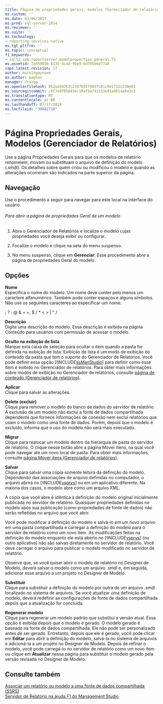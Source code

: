```yaml
---
title: Página de propriedades gerais, modelos (Gerenciador de relatórios) | Microsoft Docs
ms.custom: ''
ms.date: 03/06/2017
ms.prod: sql-server-2014
ms.reviewer: ''
ms.suite: ''
ms.technology:
- reporting-services-native
ms.tgt_pltfrm: ''
ms.topic: conceptual
f1_keywords:
- sql12.swb.reportserver.modelproperties.general.f1
ms.assetid: 7ad59850-8135-4c4d-95e9-6d705b6d77a8
caps.latest.revision: 17
author: markingmyname
ms.author: maghan
manager: craigg
ms.openlocfilehash: 052ea58263c2167035f09d7c81c0e1732c530e03
ms.sourcegitcommit: c8f7e9f05043ac10af8a742153e81ab81aa6a3c3
ms.translationtype: MT
ms.contentlocale: pt-BR
ms.lasthandoff: 07/17/2018
ms.locfileid: "39082718"
---
```

# <a name="general-properties-page-models-report-manager"></a>Página Propriedades Gerais, Modelos (Gerenciador de Relatórios)
  Use a página Propriedades Gerais para que os modelos de relatório renomeiem, movam ou substituam o arquivo de definição do modelo (.smdl). Os detalhes sobre quem criou ou modificou o modelo e quando as alterações ocorreram são indicados na parte superior da página.  
  
## <a name="navigation"></a>Navegação  
 Use o procedimento a seguir para navegar para este local na interface do usuário.  
  
###### <a name="to-open-the-general-properties-page-for-a-model"></a>Para abrir a página de propriedades Geral de um modelo  
  
1.  Abra o Gerenciador de Relatórios e localize o modelo cujas propriedades você deseja exibir ou configurar.  
  
2.  Focalize o modelo e clique na seta do menu suspenso.  
  
3.  No menu suspenso, clique em **Gerenciar**. Esse procedimento abre a página de propriedades Geral do modelo.  
  
## <a name="options"></a>Opções  
 **Nome**  
 Especifica o nome do modelo. Um nome deve conter pelo menos um caractere alfanumérico. Também pode conter espaços e alguns símbolos. Não use os seguintes caracteres ao especificar um nome:  
  
 ; ? : \@ & = +, $ / * \< > | " /  
  
 **Descrição**  
 Digite uma descrição do modelo. Essa descrição é exibida na página Conteúdo para usuários com permissão de acessar o modelo.  
  
 **Oculto na exibição de lista**  
 Marque esta caixa de seleção para ocultar o item quando a pasta for definida na exibição de lista. Exibição de lista é um modo de exibição do conteúdo da pasta que tem o suporte do Gerenciador de Relatórios. Você pode definir essa opção [!INCLUDE[ssManStudio](../includes/ssmanstudio-md.md)] para definir como esse item é exibido no Gerenciador de relatórios. Para obter mais informações sobre modos de exibição no Gerenciador de relatórios, consulte [página de conteúdo &#40;Gerenciador de relatórios&#41;](../../2014/reporting-services/contents-page-report-manager.md).  
  
 **Aplicar**  
 Clique para salvar as alterações.  
  
 **Delete (excluir)**  
 Clique para remover o modelo do banco de dados do servidor de relatório. A exclusão de um modelo não exclui a fonte de dados compartilhada dependente que fornece informações de conexão nem exclui relatórios que usam o modelo como uma fonte de dados. Porém, depois que o modelo é excluído, informa que o uso do modelo não será mais executado.  
  
 **Migrar**  
 Clique para realocar um modelo dentro da hierarquia de pasta do servidor de relatório. O clique nesse botão abre a página Mover Itens, na qual você pode navegar até um novo local de pasta. Para obter mais informações, consulte [página Mover itens &#40;Gerenciador de relatórios&#41;](../../2014/reporting-services/move-items-page-report-manager.md).  
  
 **Salvar**  
 Clique para salvar uma cópia somente leitura da definição do modelo. Dependendo das associações de arquivo definidas no computador, o arquivo abrirá no [!INCLUDE[vsprvs](../includes/vsprvs-md.md)] ou em um aplicativo diferente. Na maioria dos casos, o modelo abre como um arquivo XML.  
  
 A cópia que você abre é idêntica à definição do modelo original inicialmente publicada no servidor de relatório. Quaisquer propriedades definidas no modelo após sua publicação (como propriedades de fonte de dados) não serão refletidas no arquivo que você abrir.  
  
 Você pode modificar a definição do modelo e salvá-lo em um novo arquivo em uma pasta compartilhada e carregar a definição do modelo para o servidor de relatório como um novo item.  As modificações feitas na definição do modelo enquanto ele está aberto no [!INCLUDE[vsprvs](../includes/vsprvs-md.md)] (ou outro aplicativo) não são salvas diretamente no servidor de relatório. Você deve carregar o arquivo para publicar o modelo modificado no servidor de relatório.  
  
 Observe que, se você quiser abrir o modelo de relatório no Designer de Modelo, deverá salvar o modelo como um arquivo .smdl e, em seguida, adicionar esse arquivo a um projeto no Designer de Modelo.  
  
 **Substituir**  
 Clique para substituir a definição do modelo por outra de um arquivo .smdl localizado no sistema de arquivos. Se você atualizar uma definição de modelo, deverá redefinir as configurações de fonte de dados compartilhada depois que a atualização for concluída.  
  
 **Regenerar modelo**  
 Clique para regenerar um modelo padrão que substitui a versão atual. Essa opção é exibida depois que o modelo é gerado. O modelo gerado é baseado na fonte de dados compartilhada. Ele não pode ser personalizado antes de ser gerado. Entretanto, depois que ele é gerado, você pode clicar em **Editar** para abrir a definição do modelo, salvá-la no sistema de arquivos e adicioná-la a um projeto no Designer de Modelo. Depois de refinar o modelo, você pode carregá-lo no servidor de relatório como um novo item ou clique em **Atualizar** nessa página para substituir o modelo gerado pela versão revisada no Designer de Modelo.  
  
## <a name="see-also"></a>Consulte também  
 [Associar um relatório ou modelo a uma fonte de dados compartilhada &#40;SSRS&#41;](report-data/bind-a-report-or-model-to-a-shared-data-source-ssrs.md)   
 [Servidor de Relatório na ajuda F1 do Management Studio](tools/report-server-in-management-studio-f1-help.md)  
  
  
